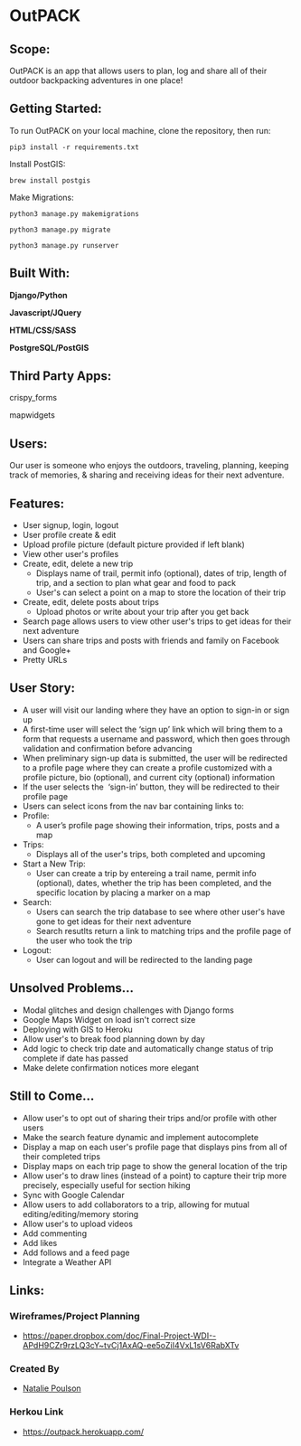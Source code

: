 # OutPACK


## Scope:
OutPACK is an app that allows users to plan, log and share all of their outdoor backpacking adventures in one place!

## Getting Started:
To run OutPACK on your local machine, clone the repository, then run:

`pip3 install -r requirements.txt`


Install PostGIS:

`brew install postgis`

Make Migrations:

`python3 manage.py makemigrations`

`python3 manage.py migrate`

`python3 manage.py runserver`


## Built With:

**Django/Python** 

**Javascript/JQuery** 

**HTML/CSS/SASS** 

**PostgreSQL/PostGIS** 



## Third Party Apps:

crispy_forms

mapwidgets



## Users:
Our user is someone who enjoys the outdoors, traveling, planning, keeping track of memories, & sharing and receiving ideas for their next adventure. 


## Features:
* User signup, login, logout
* User profile create & edit
* Upload profile picture (default picture provided if left blank)
* View other user's profiles
* Create, edit, delete a new trip
  * Displays name of trail, permit info (optional), dates of trip, length of trip, and a section to plan what gear and food  to pack 
  * User's can select a point on a map to store the location of their trip
* Create, edit, delete posts about trips
  * Upload photos or write about your trip after you get back
* Search page allows users to view other user's trips to get ideas for their next adventure
* Users can share trips and posts with friends and family on Facebook and Google+ 
* Pretty URLs


## User Story: 
* A user will visit our landing where they have an option to sign-in or sign up
 * A first-time user will select the ‘sign up’ link which will bring them to a form that requests a username and password, which then goes through validation and confirmation before advancing 
  * When preliminary sign-up data is submitted, the user will be redirected to a profile page where they can create a profile customized with a profile picture, bio (optional), and current city (optional) information 
* If the user selects the  ‘sign-in’ button, they will be redirected to their profile page
 * Users can select icons from the nav bar containing links to:  
  * Profile: 
    * A user’s profile page showing their information, trips, posts and a map
  * Trips:
    * Displays all of the user's trips, both completed and upcoming
  * Start a New Trip:
    * User can create a trip by entereing a trail name, permit info (optional), dates, whether the trip has been completed, and the specific location by placing a marker on a map 
  * Search:
    * Users can search the trip database to see where other user's have gone to get ideas for their next adventure
    * Search resutlts return a link to matching trips and the profile page of the user who took the trip
  * Logout:
    * User can logout and will be redirected to the landing page
  
  
## Unsolved Problems...
* Modal glitches and design challenges with Django forms
* Google Maps Widget on load isn't correct size
* Deploying with GIS to Heroku
* Allow user's to break food planning down by day
* Add logic to check trip date and automatically change status of trip complete if date has passed
* Make delete confirmation notices more elegant
  

## Still to Come...
* Allow user's to opt out of sharing their trips and/or profile with other users
* Make the search feature dynamic and implement autocomplete
* Display a map on each user's profile page that displays pins from all of their completed trips
* Display maps on each trip page to show the general location of the trip
* Allow user's to draw lines (instead of a point) to capture their trip more precisely, especially useful for section hiking
* Sync with Google Calendar 
* Allow users to add collaborators to a trip, allowing for mutual editing/editing/memory storing
* Allow user's to upload videos
* Add commenting
* Add likes
* Add follows and a feed page
* Integrate a Weather API

## Links:

### Wireframes/Project Planning
* https://paper.dropbox.com/doc/Final-Project-WDI--APdH9CZr9rzLQ3cY~tvCj1AxAQ-ee5oZiI4VxL1sV6RabXTv

### Created By
* [Natalie Poulson](https://github.com/natalie-poulson)

### Herkou Link
* https://outpack.herokuapp.com/


